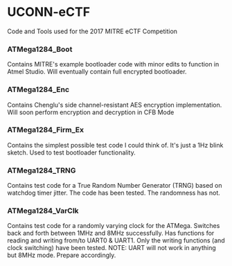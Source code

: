 
# UCONN-eCTF
Code and Tools used for the 2017 MITRE eCTF Competition

### ATMega1284_Boot
Contains MITRE's example bootloader code with minor edits to function in Atmel Studio. Will eventually contain full encrypted bootloader.

### ATMega1284_Enc
Contains Chenglu's side channel-resistant AES encryption implementation. Will soon perform encryption and decryption in CFB Mode

### ATMega1284_Firm_Ex
Contains the simplest possible test code I could think of. It's just a 1Hz blink sketch. Used to test bootloader functionality.

### ATMega1284_TRNG
Contains test code for a True Random Number Generator (TRNG) based on watchdog timer jitter. The code has been tested. The randomness has not.

### ATMega1284_VarClk
Contains test code for a randomly varying clock for the ATMega. Switches back and forth between 1MHz and 8MHz successfully. Has functions for reading and writing from/to UART0 & UART1. Only the writing functions (and clock switching) have been tested.
NOTE: UART will not work in anything but 8MHz mode. Prepare accordingly.

